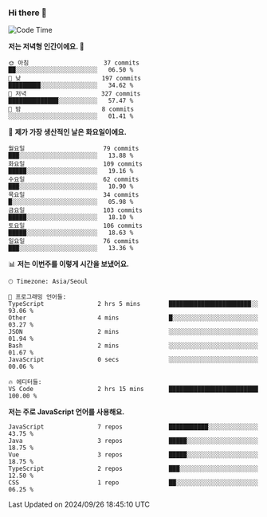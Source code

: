 ### Hi there 👋

<!--
**hi-aa/hi-aa** is a ✨ _special_ ✨ repository because its `README.md` (this file) appears on your GitHub profile.

Here are some ideas to get you started:

- 🔭 I’m currently working on ...
- 🌱 I’m currently learning ...
- 👯 I’m looking to collaborate on ...
- 🤔 I’m looking for help with ...
- 💬 Ask me about ...
- 📫 How to reach me: ...
- 😄 Pronouns: ...
- ⚡ Fun fact: ...
-->

<!--START_SECTION:waka-->
![Code Time](http://img.shields.io/badge/Code%20Time-89%20hrs%2024%20mins-blue)

**저는 저녁형 인간이에요. 🦉** 

```text
🌞 아침                     37 commits          ██░░░░░░░░░░░░░░░░░░░░░░░   06.50 % 
🌆 낮　                     197 commits         █████████░░░░░░░░░░░░░░░░   34.62 % 
🌃 저녁                     327 commits         ██████████████░░░░░░░░░░░   57.47 % 
🌙 밤　                     8 commits           ░░░░░░░░░░░░░░░░░░░░░░░░░   01.41 % 
```
📅 **제가 가장 생산적인 날은 화요일이에요.** 

```text
월요일                      79 commits          ███░░░░░░░░░░░░░░░░░░░░░░   13.88 % 
화요일                      109 commits         █████░░░░░░░░░░░░░░░░░░░░   19.16 % 
수요일                      62 commits          ███░░░░░░░░░░░░░░░░░░░░░░   10.90 % 
목요일                      34 commits          █░░░░░░░░░░░░░░░░░░░░░░░░   05.98 % 
금요일                      103 commits         █████░░░░░░░░░░░░░░░░░░░░   18.10 % 
토요일                      106 commits         █████░░░░░░░░░░░░░░░░░░░░   18.63 % 
일요일                      76 commits          ███░░░░░░░░░░░░░░░░░░░░░░   13.36 % 
```


📊 **저는 이번주를 이렇게 시간을 보냈어요.** 

```text
🕑︎ Timezone: Asia/Seoul

💬 프로그래밍 언어들: 
TypeScript               2 hrs 5 mins        ███████████████████████░░   93.06 % 
Other                    4 mins              █░░░░░░░░░░░░░░░░░░░░░░░░   03.27 % 
JSON                     2 mins              ░░░░░░░░░░░░░░░░░░░░░░░░░   01.94 % 
Bash                     2 mins              ░░░░░░░░░░░░░░░░░░░░░░░░░   01.67 % 
JavaScript               0 secs              ░░░░░░░░░░░░░░░░░░░░░░░░░   00.06 % 

🔥 에디터들: 
VS Code                  2 hrs 15 mins       █████████████████████████   100.00 % 
```

**저는 주로 JavaScript 언어를 사용해요.** 

```text
JavaScript               7 repos             ███████████░░░░░░░░░░░░░░   43.75 % 
Java                     3 repos             █████░░░░░░░░░░░░░░░░░░░░   18.75 % 
Vue                      3 repos             █████░░░░░░░░░░░░░░░░░░░░   18.75 % 
TypeScript               2 repos             ███░░░░░░░░░░░░░░░░░░░░░░   12.50 % 
CSS                      1 repo              ██░░░░░░░░░░░░░░░░░░░░░░░   06.25 % 
```




 Last Updated on 2024/09/26 18:45:10 UTC
<!--END_SECTION:waka-->
